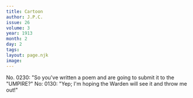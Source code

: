 ```yaml
---
title: Cartoon
author: J.P.C.
issue: 26
volume: 3
year: 1913
month: 2
day: 2
tags:
layout: page.njk
image:
---
```

No. 0230: "So you've written a poem and are going to submit it to the "UMPIRE?"   No: 0130: "Yep; I'm hoping the Warden will see it and throw me out!"
